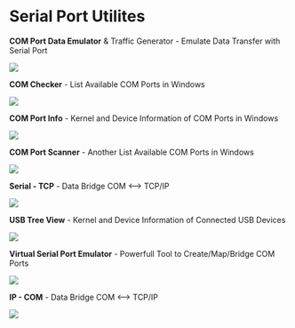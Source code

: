 # Serial Port Utilites

**COM Port Data Emulator** & Traffic Generator - Emulate Data Transfer with Serial Port

<image src="Images/CPDE.png"/>


**COM Checker** - List Available COM Ports in Windows

<image src="Images/ComChecker.png"/>


**COM Port Info** - Kernel and Device Information of COM Ports in Windows

<image src="Images/CPI.png"/>


**COM Port Scanner** - Another List Available COM Ports in Windows

<image src="Images/ComChecker.png"/>


**Serial - TCP** - Data Bridge COM <--> TCP/IP

<image src="Images/STCP.png"/>


**USB Tree View** - Kernel and Device Information of Connected USB Devices

<image src="Images/UDTV.png"/>


**Virtual Serial Port Emulator** - Powerfull Tool to Create/Map/Bridge COM Ports

<image src="Images/VSP.png"/>


**IP - COM** - Data Bridge COM <--> TCP/IP

<image src="Images/IPCOM.png"/>
